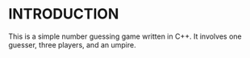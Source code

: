 # INTRODUCTION
This is a simple number guessing game written in C++. It involves one guesser, three players, and an umpire.
